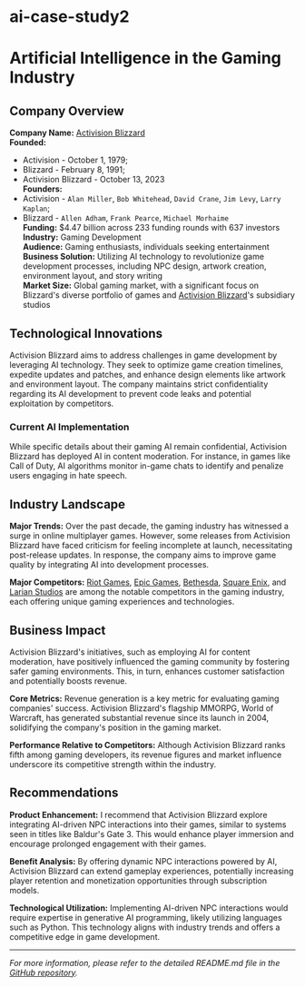 # ai-case-study2

# Artificial Intelligence in the Gaming Industry

## Company Overview

**Company Name:**
[Activision Blizzard](https://www.activisionblizzard.com/)  
**Founded:** 
- Activision - October 1, 1979;
- Blizzard - February 8, 1991;
- Activision Blizzard - October 13, 2023  
**Founders:** 
- Activision - `Alan Miller`, `Bob Whitehead`, `David Crane`, `Jim Levy`, `Larry Kaplan`; 
- Blizzard - `Allen Adham`, `Frank Pearce`, `Michael Morhaime`  
**Funding:**
$4.47 billion across 233 funding rounds with 637 investors  
**Industry:**
Gaming Development  
**Audience:**
Gaming enthusiasts, individuals seeking entertainment  
**Business Solution:**
Utilizing AI technology to revolutionize game development processes, including NPC design, artwork creation, environment layout, and story writing  
**Market Size:**
Global gaming market, with a significant focus on Blizzard's diverse portfolio of games and [Activision Blizzard](https://www.activisionblizzard.com/)'s subsidiary studios  

## Technological Innovations

Activision Blizzard aims to address challenges in game development by leveraging AI technology. They seek to optimize game creation timelines, expedite updates and patches, and enhance design elements like artwork and environment layout. The company maintains strict confidentiality regarding its AI development to prevent code leaks and potential exploitation by competitors.

### Current AI Implementation

While specific details about their gaming AI remain confidential, Activision Blizzard has deployed AI in content moderation. For instance, in games like Call of Duty, AI algorithms monitor in-game chats to identify and penalize users engaging in hate speech.

## Industry Landscape

**Major Trends:**
Over the past decade, the gaming industry has witnessed a surge in online multiplayer games. However, some releases from Activision Blizzard have faced criticism for feeling incomplete at launch, necessitating post-release updates. In response, the company aims to improve game quality by integrating AI into development processes.

**Major Competitors:**
[Riot Games](https://www.riotgames.com/), [Epic Games](https://www.epicgames.com/), [Bethesda](https://bethesda.net/), [Square Enix](https://www.square-enix.com/), and [Larian Studios](https://larian.com/) are among the notable competitors in the gaming industry, each offering unique gaming experiences and technologies.

## Business Impact

Activision Blizzard's initiatives, such as employing AI for content moderation, have positively influenced the gaming community by fostering safer gaming environments. This, in turn, enhances customer satisfaction and potentially boosts revenue.

**Core Metrics:**
Revenue generation is a key metric for evaluating gaming companies' success. Activision Blizzard's flagship MMORPG, World of Warcraft, has generated substantial revenue since its launch in 2004, solidifying the company's position in the gaming market.

**Performance Relative to Competitors:**
Although Activision Blizzard ranks fifth among gaming developers, its revenue figures and market influence underscore its competitive strength within the industry.

## Recommendations

**Product Enhancement:**
I recommend that Activision Blizzard explore integrating AI-driven NPC interactions into their games, similar to systems seen in titles like Baldur's Gate 3. This would enhance player immersion and encourage prolonged engagement with their games.

**Benefit Analysis:**
By offering dynamic NPC interactions powered by AI, Activision Blizzard can extend gameplay experiences, potentially increasing player retention and monetization opportunities through subscription models.

**Technological Utilization:**
Implementing AI-driven NPC interactions would require expertise in generative AI programming, likely utilizing languages such as Python. This technology aligns with industry trends and offers a competitive edge in game development.

---

*For more information, please refer to the detailed README.md file in the [GitHub repository](https://github.com/yourusername/your-repository).*


